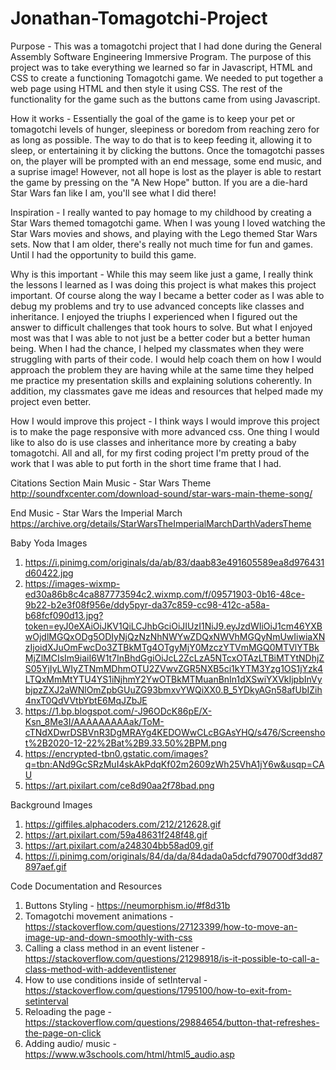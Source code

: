 # Jonathan-Tomagotchi-Project

Purpose - This was a tomagotchi project that I had done during the General Assembly Software Engineering Immersive Program. The purpose of this project was to take everything we learned so far in Javascript, HTML and CSS to create a functioning Tomagotchi game. We needed to put together a web page using HTML and then style it using CSS. The rest of the functionality for the game such as the buttons came from using Javascript. 

How it works - Essentially the goal of the game is to keep your pet or tomagotchi levels of hunger, sleepiness or boredom from reaching zero for as long as possible. The way to do that is to keep feeding it, allowing it to sleep, or entertaining it by clicking the buttons. Once the tomagotchi passes on, the player will be prompted with an end message, some end music, and a suprise image! However, not all hope is lost as the player is able to restart the game by pressing on the "A New Hope" button. If you are a die-hard Star Wars fan like I am, you'll see what I did there!

Inspiration - I really wanted to pay homage to my childhood by creating a Star Wars themed tomagotchi game. When I was young I loved watching the Star Wars movies and shows, and playing with the Lego themed Star Wars sets. Now that I am older, there's really not much time for fun and games. Until I had the opportunity to build this game. 

Why is this important - While this may seem like just a game, I really think the lessons I learned as I was doing this project is what makes this project important. Of course along the way I became a better coder as I was able to debug my problems and try to use advanced concepts like classes and inheritance. I enjoyed the triuphs I experienced when I figured out the answer to difficult challenges that took hours to solve. But what I enjoyed most was that I was able to not just be a better coder but a better human being. When I had the chance, I helped my classmates when they were struggling with parts of their code. I would help coach them on how I would approach the problem they are having while at the same time they helped me practice my presentation skills and explaining solutions coherently. In addition, my classmates gave me ideas and resources that helped made my project even better. 

How I would improve this project - I think ways I would improve this project is to make the page responsive with more advanced css. One thing I would like to also do is use classes and inheritance more by creating a baby tomagotchi. All and all, for my first coding project I'm pretty proud of the work that I was able to put forth in the short time frame that I had. 




Citations Section 
Main Music - Star Wars Theme 
http://soundfxcenter.com/download-sound/star-wars-main-theme-song/

End Music - Star Wars the Imperial March 
https://archive.org/details/StarWarsTheImperialMarchDarthVadersTheme

Baby Yoda Images 
1) https://i.pinimg.com/originals/da/ab/83/daab83e491605589ea8d976431d60422.jpg
2) https://images-wixmp-ed30a86b8c4ca887773594c2.wixmp.com/f/09571903-0b16-48ce-9b22-b2e3f08f956e/ddy5pyr-da37c859-cc98-412c-a58a-b68fcf090d13.jpg?token=eyJ0eXAiOiJKV1QiLCJhbGciOiJIUzI1NiJ9.eyJzdWIiOiJ1cm46YXBwOjdlMGQxODg5ODIyNjQzNzNhNWYwZDQxNWVhMGQyNmUwIiwiaXNzIjoidXJuOmFwcDo3ZTBkMTg4OTgyMjY0MzczYTVmMGQ0MTVlYTBkMjZlMCIsIm9iaiI6W1t7InBhdGgiOiJcL2ZcLzA5NTcxOTAzLTBiMTYtNDhjZS05YjIyLWIyZTNmMDhmOTU2ZVwvZGR5NXB5ci1kYTM3Yzg1OS1jYzk4LTQxMmMtYTU4YS1iNjhmY2YwOTBkMTMuanBnIn1dXSwiYXVkIjpbInVybjpzZXJ2aWNlOmZpbGUuZG93bmxvYWQiXX0.B_5YDkyAGn58afUbIZih4nxT0QdVVtbYbtE6MqJZbJE
3) https://1.bp.blogspot.com/-J96ODcK86pE/X-Ksn_8Me3I/AAAAAAAAAak/ToM-cTNdXDwrDSBVnR3DgMRAYg4KEDOWwCLcBGAsYHQ/s476/Screenshot%2B2020-12-22%2Bat%2B9.33.50%2BPM.png
4) https://encrypted-tbn0.gstatic.com/images?q=tbn:ANd9GcSRzMuI4skAkPdqKf02m2609zWh25VhA1jY6w&usqp=CAU
5) https://art.pixilart.com/ce8d90aa2f78bad.png

Background Images
1) https://giffiles.alphacoders.com/212/212628.gif
2) https://art.pixilart.com/59a48631f248f48.gif
3) https://art.pixilart.com/a248304bb58ad09.gif
4) https://i.pinimg.com/originals/84/da/da/84dada0a5dcfd790700df3dd87897aef.gif

Code Documentation and Resources
1) Buttons Styling - https://neumorphism.io/#f8d31b
2) Tomagotchi movement animations - https://stackoverflow.com/questions/27123399/how-to-move-an-image-up-and-down-smoothly-with-css
3) Calling a class method in an event listener - https://stackoverflow.com/questions/21298918/is-it-possible-to-call-a-class-method-with-addeventlistener
4) How to use conditions inside of setInterval - https://stackoverflow.com/questions/1795100/how-to-exit-from-setinterval
5) Reloading the page - https://stackoverflow.com/questions/29884654/button-that-refreshes-the-page-on-click
6) Adding audio/ music - https://www.w3schools.com/html/html5_audio.asp
